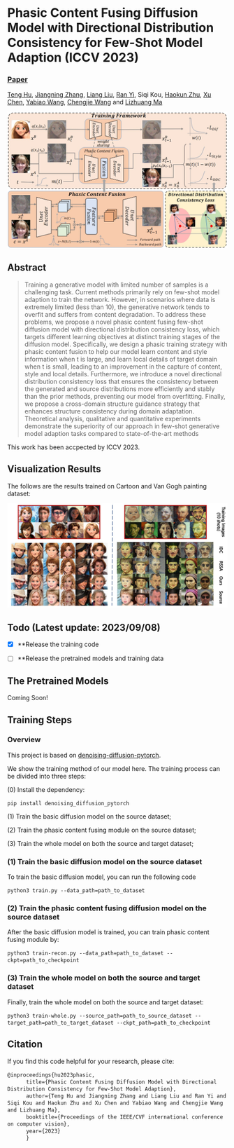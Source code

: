 # Phasic Content Fusing Diffusion Model with Directional Distribution Consistency for Few-Shot Model Adaption (ICCV 2023)

###  [Paper](https://arxiv.org/abs/2309.03729)
<!-- <br> -->
[Teng Hu](https://github.com/sjtuplayer), [Jiangning Zhang](https://zhangzjn.github.io/), [Liang Liu](https://scholar.google.com/citations?hl=zh-CN&user=Kkg3IPMAAAAJ), [Ran Yi](https://yiranran.github.io/), Siqi Kou, [Haokun Zhu](https://github.com/zwandering), [Xu Chen](https://scholar.google.com/citations?hl=zh-CN&user=1621dVIAAAAJ), [Yabiao Wang](https://scholar.google.com/citations?hl=zh-CN&user=xiK4nFUAAAAJ), [Chengjie Wang](https://scholar.google.com/citations?hl=zh-CN&user=fqte5H4AAAAJ) and [Lizhuang Ma](https://dmcv.sjtu.edu.cn/) 
<!-- <br> -->

![image](imgs/framework.jpg)

## Abstract
>Training a generative model with limited number of samples is a challenging task. Current methods primarily rely on few-shot model adaption to train the network. However, in scenarios where data is extremely limited (less than 10), the generative network tends to overfit and suffers from content degradation. To address these problems, we propose a novel phasic content fusing few-shot diffusion model with directional distribution consistency loss, which targets different learning objectives at distinct training stages of the diffusion model. Specifically, we design a phasic training strategy with phasic content fusion to help our model learn content and style information when t is large, and learn local details of target domain when t is small, leading to an improvement in the capture of content, style and local details. Furthermore, we introduce a novel directional distribution consistency loss that ensures the consistency between the generated and source distributions more efficiently and stably than the prior methods, preventing our model from overfitting. Finally, we propose a cross-domain structure guidance strategy that enhances structure consistency during domain adaptation. Theoretical analysis, qualitative and quantitative experiments demonstrate the superiority of our approach in few-shot generative model adaption tasks compared to state-of-the-art methods

This work has been accpected by ICCV 2023.


## Visualization Results

The follows are the results trained on Cartoon and Van Gogh painting dataset:

![image](imgs/visualization%20result.jpg)

## Todo (Latest update: 2023/09/08)
- [x] **Release the training code
- [ ] **Release the pretrained models and training data


## The Pretrained Models

Coming Soon!


## Training Steps


### Overview

This project is based on [denoising-diffusion-pytorch](https://github.com/lucidrains/denoising-diffusion-pytorch).

We show the training method of our model here.
The training process can be divided into three steps:

(0) Install the dependency:
```
pip install denoising_diffusion_pytorch
```


(1) Train the basic diffusion model on the source dataset;

(2) Train the phasic content fusing module on the source dataset;

(3) Train the whole model on both the source and target dataset;

### (1) Train the basic diffusion model on the source dataset


To train the basic diffusion model, you can run the following code
```
python3 train.py --data_path=path_to_dataset 
```

### (2) Train the phasic content fusing diffusion model on the source dataset

After the basic diffusion model is trained, you can train phasic content fusing module by:
```
python3 train-recon.py --data_path=path_to_dataset --ckpt=path_to_checkpoint
```

### (3) Train the whole model on both the source and target dataset

Finally, train the whole model on both the source and target dataset:
```
python3 train-whole.py --source_path=path_to_source_dataset --target_path=path_to_target_dataset --ckpt_path=path_to_checkpoint
```

## Citation

If you find this code helpful for your research, please cite:

```
@inproceedings{hu2023phasic,
      title={Phasic Content Fusing Diffusion Model with Directional Distribution Consistency for Few-Shot Model Adaption}, 
      author={Teng Hu and Jiangning Zhang and Liang Liu and Ran Yi and Siqi Kou and Haokun Zhu and Xu Chen and Yabiao Wang and Chengjie Wang and Lizhuang Ma},
      booktitle={Proceedings of the IEEE/CVF international conference on computer vision},
      year={2023}
      }
```